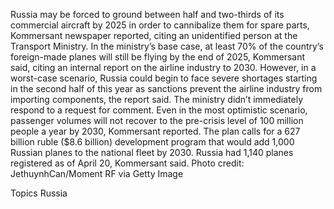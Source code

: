 Russia may be forced to ground between half and two-thirds of its commercial aircraft by 2025 in order to cannibalize them for spare parts, Kommersant newspaper reported, citing an unidentified person at the Transport Ministry.
In the ministry’s base case, at least 70% of the country’s foreign-made planes will still be flying by the end of 2025, Kommersant said, citing an internal report on the airline industry to 2030.
However, in a worst-case scenario, Russia could begin to face severe shortages starting in the second half of this year as sanctions prevent the airline industry from importing components, the report said.
The ministry didn’t immediately respond to a request for comment.
Even in the most optimistic scenario, passenger volumes will not recover to the pre-crisis level of 100 million people a year by 2030, Kommersant reported.
The plan calls for a 627 billion ruble ($8.6 billion) development program that would add 1,000 Russian planes to the national fleet by 2030. Russia had 1,140 planes registered as of April 20, Kommersant said.
Photo credit: JethuynhCan/Moment RF via Getty Image

Topics
Russia
